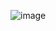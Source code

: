 ![image](https://github.com/beatrizveloso/imgs-aula-10.05.2024/assets/156534028/34241ae6-64c0-4e6b-bb00-5162234931d8)
